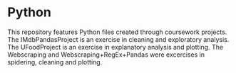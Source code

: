 # Python

This repository features Python files created through coursework projects. 
The IMdbPandasProject is an exercise in cleaning and exploratory analysis.
The UFoodProject is an exercise in explanatory analysis and plotting.
The Webscraping and Webscraping+RegEx+Pandas were excercises in spidering, cleaning and plotting.

